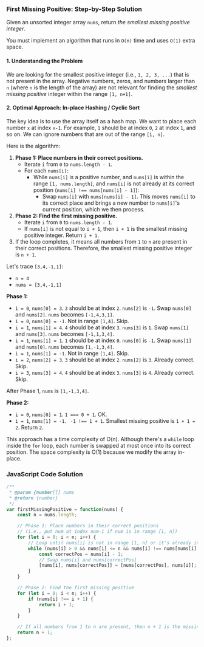 ### First Missing Positive: Step-by-Step Solution

Given an unsorted integer array `nums`, return *the smallest missing positive integer*.

You must implement an algorithm that runs in `O(n)` time and uses `O(1)` extra space.

#### 1. Understanding the Problem

We are looking for the smallest positive integer (i.e., `1, 2, 3, ...`) that is not present in the array. Negative numbers, zeros, and numbers larger than `n` (where `n` is the length of the array) are not relevant for finding the *smallest missing positive* integer within the range `[1, n+1]`.

#### 2. Optimal Approach: In-place Hashing / Cyclic Sort

The key idea is to use the array itself as a hash map. We want to place each number `x` at index `x-1`. For example, `1` should be at index `0`, `2` at index `1`, and so on. We can ignore numbers that are out of the range `[1, n]`.

Here is the algorithm:

1.  **Phase 1: Place numbers in their correct positions.**
    -   Iterate `i` from `0` to `nums.length - 1`.
    -   For each `nums[i]`:
        -   While `nums[i]` is a positive number, and `nums[i]` is within the range `[1, nums.length]`, and `nums[i]` is not already at its correct position (`nums[i] !== nums[nums[i] - 1]`):
            -   Swap `nums[i]` with `nums[nums[i] - 1]`. This moves `nums[i]` to its correct place and brings a new number to `nums[i]`'s current position, which we then process.
2.  **Phase 2: Find the first missing positive.**
    -   Iterate `i` from `0` to `nums.length - 1`.
    -   If `nums[i]` is not equal to `i + 1`, then `i + 1` is the smallest missing positive integer. Return `i + 1`.
3.  If the loop completes, it means all numbers from `1` to `n` are present in their correct positions. Therefore, the smallest missing positive integer is `n + 1`.

Let's trace `[3,4,-1,1]`:
-   `n = 4`
-   `nums = [3,4,-1,1]`

**Phase 1:**
-   `i = 0`, `nums[0] = 3`. `3` should be at index `2`. `nums[2]` is `-1`. Swap `nums[0]` and `nums[2]`. `nums` becomes `[-1,4,3,1]`.
-   `i = 0`, `nums[0] = -1`. Not in range `[1,4]`. Skip.
-   `i = 1`, `nums[1] = 4`. `4` should be at index `3`. `nums[3]` is `1`. Swap `nums[1]` and `nums[3]`. `nums` becomes `[-1,1,3,4]`.
-   `i = 1`, `nums[1] = 1`. `1` should be at index `0`. `nums[0]` is `-1`. Swap `nums[1]` and `nums[0]`. `nums` becomes `[1,-1,3,4]`.
-   `i = 1`, `nums[1] = -1`. Not in range `[1,4]`. Skip.
-   `i = 2`, `nums[2] = 3`. `3` should be at index `2`. `nums[2]` is `3`. Already correct. Skip.
-   `i = 3`, `nums[3] = 4`. `4` should be at index `3`. `nums[3]` is `4`. Already correct. Skip.

After Phase 1, `nums` is `[1,-1,3,4]`.

**Phase 2:**
-   `i = 0`, `nums[0] = 1`. `1 === 0 + 1`. OK.
-   `i = 1`, `nums[1] = -1`. ` -1 !== 1 + 1`. Smallest missing positive is `1 + 1 = 2`. Return `2`.

This approach has a time complexity of O(n). Although there's a `while` loop inside the `for` loop, each number is swapped at most once into its correct position. The space complexity is O(1) because we modify the array in-place.

### JavaScript Code Solution

```javascript
/**
 * @param {number[]} nums
 * @return {number}
 */
var firstMissingPositive = function(nums) {
    const n = nums.length;

    // Phase 1: Place numbers in their correct positions
    // (i.e., put num at index num-1 if num is in range [1, n])
    for (let i = 0; i < n; i++) {
        // Loop until nums[i] is not in range [1, n] or it's already in its correct place
        while (nums[i] > 0 && nums[i] <= n && nums[i] !== nums[nums[i] - 1]) {
            const correctPos = nums[i] - 1;
            // Swap nums[i] and nums[correctPos]
            [nums[i], nums[correctPos]] = [nums[correctPos], nums[i]];
        }
    }

    // Phase 2: Find the first missing positive
    for (let i = 0; i < n; i++) {
        if (nums[i] !== i + 1) {
            return i + 1;
        }
    }

    // If all numbers from 1 to n are present, then n + 1 is the missing one
    return n + 1;
};
```
